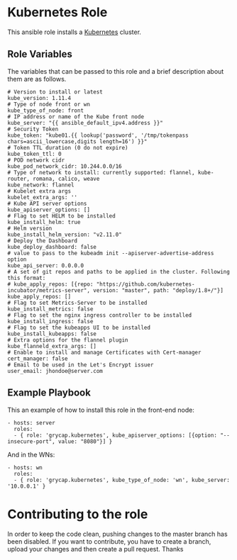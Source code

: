 
Kubernetes Role
=======================

This ansible role installs a [Kubernetes](https://kubernetes.io/) cluster.

Role Variables
----------------

The variables that can be passed to this role and a brief description about them are as follows.

    # Version to install or latest
    kube_version: 1.11.4
	# Type of node front or wn
	kube_type_of_node: front
	# IP address or name of the Kube front node
	kube_server: "{{ ansible_default_ipv4.address }}"
	# Security Token
	kube_token: "kube01.{{ lookup('password', '/tmp/tokenpass chars=ascii_lowercase,digits length=16') }}"
	# Token TTL duration (0 do not expire)
	kube_token_ttl: 0
	# POD network cidr
	kube_pod_network_cidr: 10.244.0.0/16
	# Type of network to install: currently supported: flannel, kube-router, romana, calico, weave
	kube_network: flannel
	# Kubelet extra args
	kubelet_extra_args: ''
	# Kube API server options
	kube_apiserver_options: []
	# Flag to set HELM to be installed
	kube_install_helm: true
	# Helm version
	kube_install_helm_version: "v2.11.0"
	# Deploy the Dashboard
	kube_deploy_dashboard: false
	# value to pass to the kubeadm init --apiserver-advertise-address option
	kube_api_server: 0.0.0.0
	# A set of git repos and paths to be applied in the cluster. Following this format:
	# kube_apply_repos: [{repo: "https://github.com/kubernetes-incubator/metrics-server", version: "master", path: "deploy/1.8+/"}]
	kube_apply_repos: []
	# Flag to set Metrics-Server to be installed
	kube_install_metrics: false
	# Flag to set the nginx ingress controller to be installed
	kube_install_ingress: false
	# Flag to set the kubeapps UI to be installed
	kube_install_kubeapps: false
	# Extra options for the flannel plugin
	kube_flanneld_extra_args: [] 
	# Enable to install and manage Certificates with Cert-manager
	cert_manager: false
	# Email to be used in the Let's Encrypt issuer
	user_email: jhondoe@server.com

Example Playbook
----------------

This an example of how to install this role in the front-end node:

    - hosts: server
      roles:
      - { role: 'grycap.kubernetes', kube_apiserver_options: [{option: "--insecure-port", value: "8080"}] }

And in the WNs:

    - hosts: wn
      roles:
      - { role: 'grycap.kubernetes', kube_type_of_node: 'wn', kube_server: '10.0.0.1' }

Contributing to the role
========================
In order to keep the code clean, pushing changes to the master branch has been disabled.
If you want to contribute, you have to create a branch, upload your changes and then create a pull request.
Thanks

